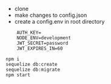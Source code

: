 - clone
- make changes to config.json
- create a config.env in root directory

```
    AUTH_KEY=
    NODE_ENV=development
    JWT_SECRET=password
    JWT_EXPIRES_IN=60
```

```
npm i
sequelize db:create
sequelize db:migrate
npm start
```
